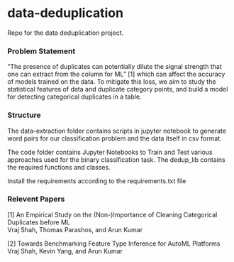 # data-deduplication

Repo for the data deduplication project. 

### Problem Statement

“The presence of duplicates can potentially dilute the signal strength that one can extract from the column for ML” [1] which can affect the accuracy of models trained on the data. To mitigate this loss, we aim to study the statistical features of data and duplicate category points, and build a model for detecting categorical duplicates in a table. 

### Structure

The data-extraction folder contains scripts in jupyter notebook to generate word pairs for our classification problem and the data itself in csv format.

The code folder contains Jupyter Notebooks to Train and Test various approaches used for the binary classification task. The dedup_lib contains the required functions and classes. 

Install the requirements according to the requirements.txt file


### Relevent Papers

[1] An Empirical Study on the (Non-)Importance of Cleaning Categorical Duplicates before ML \
Vraj Shah, Thomas Parashos, and Arun Kumar

[2] Towards Benchmarking Feature Type Inference for AutoML Platforms \
Vraj Shah, Kevin Yang, and Arun Kumar